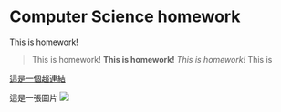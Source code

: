 # Computer Science homework

This is homework!
>This is homework!
**This is homework!**
*This is homework!*
This is

[這是一個超連結](http://dyu.edu.tw/6040)

這是一張圖片
![](https://pngimg.com/uploads/github/github_PNG40.png)
